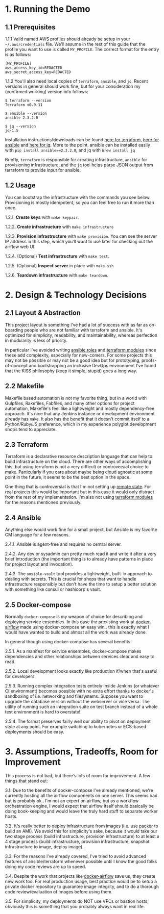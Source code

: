 # 1. Running the Demo

## 1.1 Prerequisites

1.1.1 Valid named AWS profiles should already be setup in your `~/.aws/credentials` file.  We'll assume in the rest of this guide that the profile you want to use is called `MY_PROFILE`.  The correct format for the entry is as follows:

    [MY_PROFILE]
    aws_access_key_id=REDACTED
    aws_secret_access_key=REDACTED


1.1.2 You'll also need local copies of `terraform`, `ansible`, and `jq`.  Recent versions in general should work fine, but for your consideration my (confirmed working) version info follows:

    $ terraform --version
    Terraform v0.9.11

    $ ansible --version
    ansible 2.3.2.0

    $ jq --version
    jq-1.5

Installation instructions/downloads can be found [here for terraform](https://www.terraform.io/downloads.html), [here for ansible](http://docs.ansible.com/ansible/latest/intro_installation.html) and [here for jq](https://stedolan.github.io/jq/download/).  More to the point, ansible can be installed easily with `pip install ansible==2.3.2.0`, and jq with `brew install jq`

Briefly, `terraform` is responsible for creating infrastructure, `ansible` for provisioning infrastructure, and the `jq` tool helps parse JSON output from terraform to provide input for ansible.

## 1.2 Usage

You can bootstrap the infrastructure with the commands you see below.  Provisioning is mostly idempotent, so you can feel free to run it more than once.

1.2.1. **Create keys** with `make keypair`.

1.2.2. **Create infrastructure** with `make infrastructure`

1.2.3. **Provision infrastructure** with `make provision`.  You can see the server IP address in this step, which you'll want to use later for checking out the airflow web UI.

1.2.4. (Optional) **Test infrastructure** with `make test`.

1.2.5. (Optional) **Inspect server** in place with `make ssh`

1.2.6. **Teardown infrastructure** with `make teardown`.

# 2. Design & Technology Decisions

## 2.1 Layout & Abstraction

This project layout is something I've had a lot of success with as far as on-boarding people who are not familiar with terraform and ansible.  It's optimized for simplicity, readability, and maintainability, whereas perfection in modularity is less of priority.  

In particular I've avoided writing [ansible roles](https://www.digitalocean.com/community/tutorials/how-to-use-ansible-roles-to-abstract-your-infrastructure-environment) and [terraform modules](https://www.terraform.io/docs/modules/usage.html) since these add complexity, especially for new-comers.  For some projects this may not be possible or may not be a good idea but for prototyping, proofs-of-concept and bootstrapping an inclusive DevOps environment I've found that the KISS philosophy (keep it simple, stupid) goes a long way.

## 2.2 Makefile

Makefile based automation is not my favorite thing, but in a world with Gulpfiles, Rakefiles, Fabfiles, and many other options for project automation, Makefile's feel like a lightweight and mostly dependency-free approach.  It's nice that any Jenkins instance or development environment already has `make`.  It also has the benefit that it doesn't commit itself to a Python/Ruby/JS preference, which in my experience polyglot development shops tend to appreciate.

## 2.3 Terraform

Terraform is a declarative resource description language that can help to build infrastructure on the cloud.  There are other ways of accomplishing this, but using terraform is not a very difficult or controversial choice to make. Particularly if you care about maybe being cloud agnostic at some point in the future, it seems to be the best option in the space.

One thing that is controversial is that I'm not setting up [remote state](https://www.terraform.io/docs/state/remote.html).  For real projects this would be important but in this case it would only distract from the rest of my implementation.  I'm also not using [terraform modules](https://www.terraform.io/docs/modules/usage.html) for the reasons mentioned previously.

## 2.4 Ansible

Anything else would work fine for a small project, but Ansible is my favorite CM language for a few reasons.   

2.4.1. Ansible is agent-free and requires no central server.  

2.4.2. Any dev or sysadmin can pretty much read it and write it after a very brief introduction (the important thing is to already have patterns in place for project layout and invocation).

2.4.3. The `ansible-vault` tool provides a lightweight, built-in approach to dealing with secrets.  This is crucial for shops that want to handle infrastructure responsibly but don't have the time to setup a better solution with something like consul or hashicorp's vault.

## 2.5 Docker-compose

Normally `docker-compose` is my weapon of choice for describing and deploying service ensembles.  In this case the prexisting work at [docker-airflow](https://github.com/puckel/docker-airflow) made using docker-compose an easy win.. this is exactly what I would have wanted to build and almost all the work was already done.  

In general though using docker-compose has several benefits:

2.5.1. As a manifest for service ensembles, docker-compose makes dependencies and other relationships between services clear and easy to read.

2.5.2. Local development looks exactly like production if/when that's useful for developers.

2.5.3. Running complex integration tests entirely inside Jenkins (or whatever CI environment) becomes possible with no extra effort thanks to docker's sandboxing of i.e. networking and filesystems.  Suppose you want to upgrade the database version without the webserver or vice versa.  The utility of running such an integration suite on test branch instead of a whole test environment is hard to overstate!

2.5.4. The format preserves fairly well our ability to pivot on deployment style at any point.  For example switching to kubernetes or ECS-based deployments should be easy.

# 3. Assumptions, Tradeoffs, Room for Improvement

This process is not bad, but there's lots of room for improvement.  A few things that stand out:

3.1. Due to the benefits of docker-compose I've already mentioned, we're currently hosting all the airflow components on one server.  This seems bad but is probably ok.. I'm not an expert on airflow, but as a workflow orchestration engine, I would expect that airflow itself should basically be doing book-keeping and would leave the truly hard stuff to separate worker hosts.

3.2. It's really better to deploy infrastructure from images (i.e. use [packer](https://www.packer.io/intro/index.html) to build an AMI).  We avoid this for simplicity's sake, because it would take our two stage process (build infrastructure, provision infrastructure) to at least a 4 stage process (build infrastructure, provision infrastructure, snapshot infrastructure to image, deploy image).

3.3. For the reasons I've already covered, I've tried to avoid advanced features of ansible/terraform whenever possible until I know the good folks doing my code reviews are up to speed.

3.4. Despite the work that projects like [docker-airflow](https://github.com/puckel/docker-airflow) save us, they create new work too.  For real production usage, best practice would be to setup a private docker repository to guarantee image integrity, and to do a thorough code review/evaluation of images before using them.

3.5. For simplicity, my deployments do NOT use VPCs or bastion hosts; obviously this is something that you probably always want in real life.
